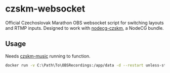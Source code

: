 # czskm-websocket
Official Czechoslovak Marathon OBS websocket script for switching layouts and RTMP inputs. Designed to work with [nodecg-czskm](https://github.com/KawaiiWafu/nodecg-czskm), a NodeCG bundle.

## Usage

Needs [czskm-music](https://github.com/WafuRuns/czskm-music) running to function.

```sh
docker run -v C:\Path\To\OBSRecordings:/app/data -d --restart unless-stopped czskm-websocket
```
